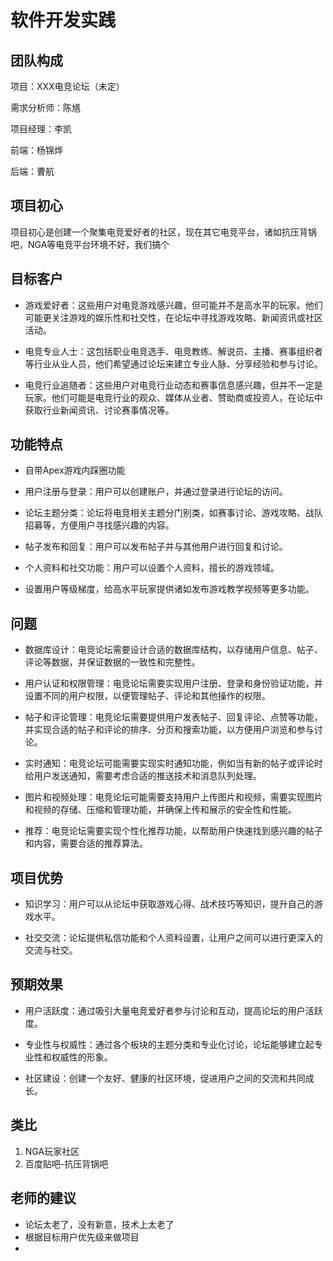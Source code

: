 # 软件开发实践

## 团队构成

项目：XXX电竞论坛（未定）

需求分析师：陈馗

项目经理：李凯

前端：杨锦烨

后端：曹航

## 项目初心

​		项目初心是创建一个聚集电竞爱好者的社区，现在其它电竞平台，诸如抗压背锅吧，NGA等电竞平台环境不好，我们搞个



## 目标客户

+ 游戏爱好者：这些用户对电竞游戏感兴趣，但可能并不是高水平的玩家。他们可能更关注游戏的娱乐性和社交性，在论坛中寻找游戏攻略、新闻资讯或社区活动。

+ 电竞专业人士：这包括职业电竞选手、电竞教练、解说员、主播、赛事组织者等行业从业人员，他们希望通过论坛来建立专业人脉、分享经验和参与讨论。

+ 电竞行业追随者：这些用户对电竞行业动态和赛事信息感兴趣，但并不一定是玩家。他们可能是电竞行业的观众、媒体从业者、赞助商或投资人，在论坛中获取行业新闻资讯、讨论赛事情况等。

## 功能特点

+ 自带Apex游戏内踩圈功能

+ 用户注册与登录：用户可以创建账户，并通过登录进行论坛的访问。

+ 论坛主题分类：论坛将电竞相关主题分门别类，如赛事讨论、游戏攻略、战队招募等，方便用户寻找感兴趣的内容。

+ 帖子发布和回复：用户可以发布帖子并与其他用户进行回复和讨论。

+ 个人资料和社交功能：用户可以设置个人资料，擅长的游戏领域。

+ 设置用户等级梯度，给高水平玩家提供诸如发布游戏教学视频等更多功能。


##  问题

+ 数据库设计：电竞论坛需要设计合适的数据库结构，以存储用户信息、帖子、评论等数据，并保证数据的一致性和完整性。

+ 用户认证和权限管理：电竞论坛需要实现用户注册、登录和身份验证功能，并设置不同的用户权限，以便管理帖子、评论和其他操作的权限。

+ 帖子和评论管理：电竞论坛需要提供用户发表帖子、回复评论、点赞等功能，并实现合适的帖子和评论的排序、分页和搜索功能，以方便用户浏览和参与讨论。

+ 实时通知：电竞论坛可能需要实现实时通知功能，例如当有新的帖子或评论时给用户发送通知，需要考虑合适的推送技术和消息队列处理。

+ 图片和视频处理：电竞论坛可能需要支持用户上传图片和视频，需要实现图片和视频的存储、压缩和管理功能，并确保上传和展示的安全性和性能。

+ 推荐：电竞论坛需要实现个性化推荐功能，以帮助用户快速找到感兴趣的帖子和内容，需要合适的推荐算法。

## 项目优势

+ 知识学习：用户可以从论坛中获取游戏心得、战术技巧等知识，提升自己的游戏水平。

+ 社交交流：论坛提供私信功能和个人资料设置，让用户之间可以进行更深入的交流与社交。

## 预期效果

+ 用户活跃度：通过吸引大量电竞爱好者参与讨论和互动，提高论坛的用户活跃度。

+ 专业性与权威性：通过各个板块的主题分类和专业化讨论，论坛能够建立起专业性和权威性的形象。

+ 社区建设：创建一个友好、健康的社区环境，促进用户之间的交流和共同成长。

## 类比

1. NGA玩家社区
2. 百度贴吧-抗压背锅吧

## 老师的建议

+ 论坛太老了，没有新意，技术上太老了
+ 根据目标用户优先级来做项目
+ 

